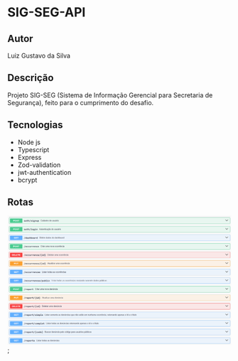# SIG-SEG-API

## Autor

Luiz Gustavo da Silva

## Descrição

Projeto SIG-SEG (Sistema de Informação Gerencial para Secretaria de Segurança), feito para o cumprimento do desafio.

## Tecnologias

- Node js
- Typescript
- Express
- Zod-validation
- jwt-authentication
- bcrypt

## Rotas 

![Rotas](assets/docsapi.png);

